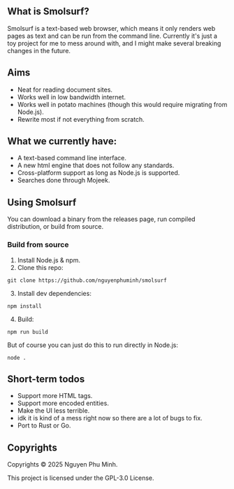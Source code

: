 ## What is Smolsurf?

Smolsurf is a text-based web browser, which means it only renders web pages as text and can be run from the command line. Currently it's just a toy project for me to mess around with, and I might make several breaking changes in the future.

## Aims

* Neat for reading document sites.
* Works well in low bandwidth internet.
* Works well in potato machines (though this would require migrating from Node.js).
* Rewrite most if not everything from scratch.

## What we currently have:

* A text-based command line interface.
* A new html engine that does not follow any standards.
* Cross-platform support as long as Node.js is supported.
* Searches done through Mojeek.

## Using Smolsurf

You can download a binary from the releases page, run compiled distribution, or build from source.

### Build from source

1. Install Node.js & npm.
2. Clone this repo:
```
git clone https://github.com/nguyenphuminh/smolsurf
```
3. Install dev dependencies:
```
npm install
```
4. Build:
```
npm run build
```

But of course you can just do this to run directly in Node.js:
```
node .
```

## Short-term todos

* Support more HTML tags.
* Support more encoded entities.
* Make the UI less terrible.
* idk it is kind of a mess right now so there are a lot of bugs to fix.
* Port to Rust or Go.

## Copyrights

Copyrights © 2025 Nguyen Phu Minh.

This project is licensed under the GPL-3.0 License.
